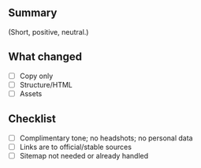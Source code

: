 ## Summary
(Short, positive, neutral.)

## What changed
- [ ] Copy only
- [ ] Structure/HTML
- [ ] Assets

## Checklist
- [ ] Complimentary tone; no headshots; no personal data
- [ ] Links are to official/stable sources
- [ ] Sitemap not needed or already handled
